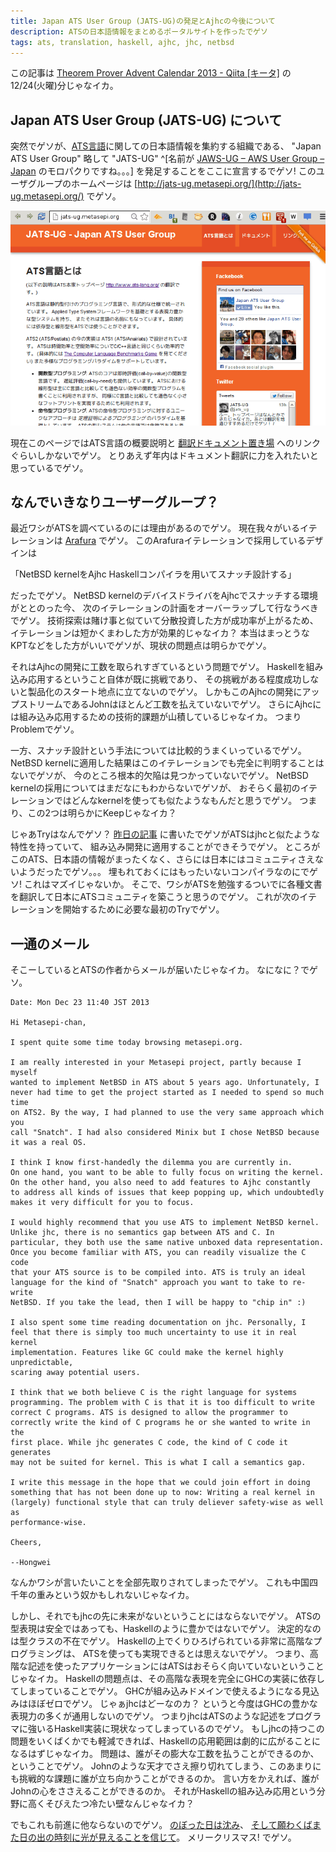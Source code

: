 ```yaml
---
title: Japan ATS User Group (JATS-UG)の発足とAjhcの今後について
description: ATSの日本語情報をまとめるポータルサイトを作ったでゲソ
tags: ats, translation, haskell, ajhc, jhc, netbsd
---
```


この記事は
[Theorem Prover Advent Calendar 2013 - Qiita [キータ]](http://qiita.com/advent-calendar/2013/theorem_prover)
の12/24(火曜)分じゃなイカ。

## Japan ATS User Group (JATS-UG) について

突然でゲソが、[ATS言語](http://www.ats-lang.org/)に関しての日本語情報を集約する組織である、
"Japan ATS User Group" 略して "JATS-UG"
^[名前が [JAWS-UG – AWS User Group – Japan](http://jaws-ug.jp/) のモロパクりですね。。。]
を発足することをここに宣言するでゲソ!
このユーザグループのホームページは [http://jats-ug.metasepi.org/](http://jats-ug.metasepi.org/) でゲソ。

[![](/img/20131224_jats-ug_website.png)](http://jats-ug.metasepi.org/)

現在このページではATS言語の概要説明と
[翻訳ドキュメント置き場](https://github.com/jats-ug/translate/blob/master/index.md)
へのリンクぐらいしかないでゲソ。
とりあえず年内はドキュメント翻訳に力を入れたいと思っているでゲソ。

## なんでいきなりユーザーグループ？

最近ワシがATSを調べているのには理由があるのでゲソ。
現在我々がいるイテレーションは
[Arafura](2013-01-09-design_arafura.html)
でゲソ。
このArafuraイテレーションで採用しているデザインは

「NetBSD kernelをAjhc Haskellコンパイラを用いてスナッチ設計する」

だったでゲソ。
NetBSD kernelのデバイスドライバをAjhcでスナッチする環境がととのった今、
次のイテレーションの計画をオーバーラップして行なうべきでゲソ。
技術探索は賭け事と似ていて分散投資した方が成功率が上がるため、
イテレーションは短かくまわした方が効果的じゃなイカ？
本当はまっとうなKPTなどをした方がいいでゲソが、現状の問題点は明らかでゲソ。

それはAjhcの開発に工数を取られすぎているという問題でゲソ。
Haskellを組み込み応用するということ自体が既に挑戦であり、
その挑戦がある程度成功しないと製品化のスタート地点に立てないのでゲソ。
しかもこのAjhcの開発にアップストリームであるJohnはほとんど工数を払えていないでゲソ。
さらにAjhcには組み込み応用するための技術的課題が山積しているじゃなイカ。
つまりProblemでゲソ。

一方、スナッチ設計という手法については比較的うまくいっているでゲソ。
NetBSD kernelに適用した結果はこのイテレーションでも完全に判明することはないでゲソが、
今のところ根本的欠陥は見つかっていないでゲソ。
NetBSD kernelの採用についてはまだなにもわからないでゲソが、
おそらく最初のイテレーションではどんなkernelを使っても似たようなもんだと思うでゲソ。
つまり、この2つは明らかにKeepじゃなイカ？

じゃあTryはなんでゲソ？
[昨日の記事](2013-12-23-ml_guide_to_ats.html)
に書いたでゲソがATSはjhcと似たような特性を持っていて、
組み込み開発に適用することができそうでゲソ。
ところがこのATS、日本語の情報がまったくなく、さらには日本にはコミュニティさえないようだったでゲソ。。。
埋もれておくにはもったいないコンパイラなのにでゲソ!
これはマズイじゃないか。
そこで、ワシがATSを勉強するついでに各種文書を翻訳して日本にATSコミュニティを築こうと思うのでゲソ。
これが次のイテレーションを開始するために必要な最初のTryでゲソ。

## 一通のメール

そこーしているとATSの作者からメールが届いたじゃなイカ。
なになに？でゲソ。

~~~
Date: Mon Dec 23 11:40 JST 2013

Hi Metasepi-chan,

I spent quite some time today browsing metasepi.org.

I am really interested in your Metasepi project, partly because I myself
wanted to implement NetBSD in ATS about 5 years ago. Unfortunately, I
never had time to get the project started as I needed to spend so much time
on ATS2. By the way, I had planned to use the very same approach which you
call "Snatch". I had also considered Minix but I chose NetBSD because
it was a real OS.

I think I know first-handedly the dilemma you are currently in.
On one hand, you want to be able to fully focus on writing the kernel.
On the other hand, you also need to add features to Ajhc constantly
to address all kinds of issues that keep popping up, which undoubtedly
makes it very difficult for you to focus.

I would highly recommend that you use ATS to implement NetBSD kernel.
Unlike jhc, there is no semantics gap between ATS and C. In
particular, they both use the same native unboxed data representation.
Once you become familiar with ATS, you can readily visualize the C code
that your ATS source is to be compiled into. ATS is truly an ideal
language for the kind of "Snatch" approach you want to take to re-write
NetBSD. If you take the lead, then I will be happy to "chip in" :)

I also spent some time reading documentation on jhc. Personally, I
feel that there is simply too much uncertainty to use it in real kernel
implementation. Features like GC could make the kernel highly unpredictable,
scaring away potential users.

I think that we both believe C is the right language for systems
programming. The problem with C is that it is too difficult to write
correct C programs. ATS is designed to allow the programmer to
correctly write the kind of C programs he or she wanted to write in the
first place. While jhc generates C code, the kind of C code it generates
may not be suited for kernel. This is what I call a semantics gap.

I write this message in the hope that we could join effort in doing
something that has not been done up to now: Writing a real kernel in
(largely) functional style that can truly deliever safety-wise as well as
performance-wise.

Cheers,

--Hongwei
~~~

なんかワシが言いたいことを全部先取りされてしまったでゲソ。
これも中国四千年の重みという奴かもしれないじゃなイカ。

しかし、それでもjhcの先に未来がないということにはならないでゲソ。
ATSの型表現は安全ではあっても、Haskellのように豊かではないでゲソ。
決定的なのは型クラスの不在でゲソ。
Haskellの上でくりひろげられている非常に高階なプログラミングは、
ATSを使っても実現できるとは思えないでゲソ。
つまり、高階な記述を使ったアプリケーションにはATSはおそらく向いていないということじゃなイカ。
Haskellの問題点は、その高階な表現を完全にGHCの実装に依存してしまっていることでゲソ。
GHCが組み込みドメインで使えるようになる見込みはほぼゼロでゲソ。
じゃぁjhcはどーなのカ？
というと今度はGHCの豊かな表現力の多くが通用しないのでゲソ。
つまりjhcはATSのような記述をプログラマに強いるHaskell実装に現状なってしまっているのでゲソ。
もしjhcの持つこの問題をいくばくかでも軽減できれば、Haskellの応用範囲は劇的に広がることになるはずじゃなイカ。
問題は、誰がその膨大な工数を払うことができるのか、ということでゲソ。
Johnのような天才でさえ擦り切れてしまう、このあまりにも挑戦的な課題に誰が立ち向かうことができるのか。
言い方をかえれば、誰がJohnの心をささえることができるのか。
それがHaskellの組み込み応用という分野に高くそびえたつ冷たい壁なんじゃなイカ？

でもこれも前進に他ならないのでゲソ。
[のぼった日は沈み](https://www.youtube.com/watch?v=k9MaC7EJoPM)、
[そして願わくばまた日の出の時刻に光が見えることを信じて](http://www.utamap.com/showkasi.php?surl=B11852)。
メリークリスマス! でゲソ。
